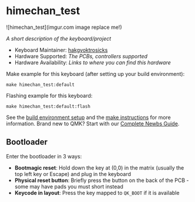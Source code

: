 # himechan_test

![himechan_test](imgur.com image replace me!)

*A short description of the keyboard/project*

* Keyboard Maintainer: [hakgyoktrosicks](https://github.com/hakgyoktrosicks)
* Hardware Supported: *The PCBs, controllers supported*
* Hardware Availability: *Links to where you can find this hardware*

Make example for this keyboard (after setting up your build environment):

    make himechan_test:default

Flashing example for this keyboard:

    make himechan_test:default:flash

See the [build environment setup](https://docs.qmk.fm/#/getting_started_build_tools) and the [make instructions](https://docs.qmk.fm/#/getting_started_make_guide) for more information. Brand new to QMK? Start with our [Complete Newbs Guide](https://docs.qmk.fm/#/newbs).

## Bootloader

Enter the bootloader in 3 ways:

* **Bootmagic reset**: Hold down the key at (0,0) in the matrix (usually the top left key or Escape) and plug in the keyboard
* **Physical reset button**: Briefly press the button on the back of the PCB - some may have pads you must short instead
* **Keycode in layout**: Press the key mapped to `QK_BOOT` if it is available
